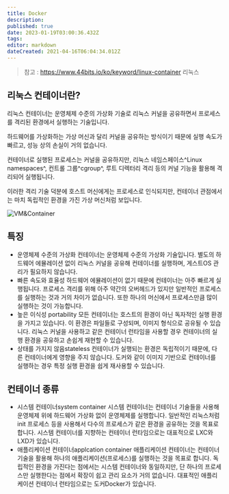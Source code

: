 ```yaml
---
title: Docker
description: 
published: true
date: 2023-01-19T03:00:36.432Z
tags: 
editor: markdown
dateCreated: 2021-04-16T06:04:34.012Z
---
```


> 참고 : https://www.44bits.io/ko/keyword/linux-container
리눅스
## 리눅스 컨테이너란?

리눅스 컨테이너는 운영체제 수준의 가상화 기술로 리눅스 커널을 공유하면서 프로세스를 격리된 환경에서 실행하는 기술입니다. 

하드웨어를 가상화하는 가상 머신과 달리 커널을 공유하는 방식이기 때문에 실행 속도가 빠르고, 성능 상의 손실이 거의 없습니다. 

컨테이너로 실행된 프로세스는 커널을 공유하지만, 리눅스 네임스페이스^Linux namespaces^, 컨트롤 그룹^cgroup^, 루트 디렉터리 격리 등의 커널 기능을 활용해 격리되어 실행됩니다. 

이러한 격리 기술 덕분에 호스트 머신에게는 프로세스로 인식되지만, 컨테이너 관점에서는 마치 독립적인 환경을 가진 가상 머신처럼 보입니다.

![VM&Container](https://d1.awsstatic.com/Developer%20Marketing/containers/monolith_2-VM-vs-Containers.78f841efba175556d82f64d1779eb8b725de398d.png)

## 특징
- 운영체제 수준의 가상화 
컨테이너는 운영체제 수준의 가상화 기술입니다. 
별도의 하드웨어 에뮬레이션 없이 리눅스 커널을 공유해 컨테이너를 실행하며, 게스트OS 관리가 필요하지 않습니다.
- 빠른 속도와 효율성 
하드웨어 에뮬레이션이 없기 때문에 컨테이너는 아주 빠르게 실행됩니다. 
프로세스 격리를 위해 아주 약간의 오버헤드가 있지만 일반적인 프로세스를 실행하는 것과 거의 차이가 없습니다. 
또한 하나의 머신에서 프로세스만큼 많이 실행하는 것이 가능합니다.
- 높은 이식성 portability
모든 컨테이너는 호스트의 환경이 아닌 독자적인 실행 환경을 가지고 있습니다. 
이 환경은 파일들로 구성되며, 이미지 형식으로 공유될 수 있습니다. 
리눅스 커널을 사용하고 같은 컨테이너 런타임을 사용할 경우 컨테이너의 실행 환경을 공유하고 손쉽게 재현할 수 있습니다.
- 상태를 가지지 않음stateless
컨테이너가 실행되는 환경은 독립적이기 때문에, 다른 컨테이너에게 영향을 주지 않습니다. 
도커와 같이 이미지 기반으로 컨테이너를 실행하는 경우 특정 실행 환경을 쉽게 재사용할 수 있습니다.

## 컨테이너 종류
- 시스템 컨테이너system container
시스템 컨테이너는 컨테이너 기술들을 사용해 운영체제 위에 하드웨어 가상화 없이 운영체제를 실행합니다. 
일반적인 리눅스처럼 init 프로세스 등을 사용해서 다수의 프로세스가 같은 환경을 공유하는 것을 목표로 합니다. 
시스템 컨테이너를 지향하는 컨테이너 런타임으로는 대표적으로 LXC와 LXD가 있습니다.
- 애플리케이션 컨테이너applcation container
애플리케이션 컨테이너는 컨테이너 기술을 활용해 하나의 애플리케이션(프로세스)를 실행하는 것을 목표로 합니다. 
독립적인 환경을 가진다는 점에서는 시스템 컨테이너와 동일하지만, 단 하나의 프로세스만 실행한다는 점에서 확장이 쉽고 관리 요소가 거의 없습니다. 
대표적인 애플리케이션 컨테이너 런타임으로는 도커Docker가 있습니다.







